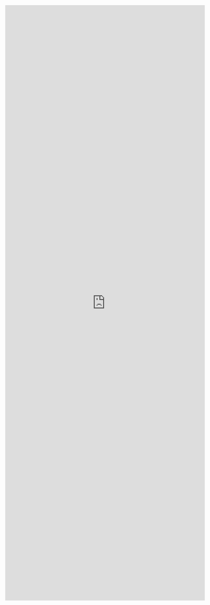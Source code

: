<iframe src="https://docs.google.com/forms/d/e/1FAIpQLSd-YVSsHHrZt7y0UXojwKG-YidHEFs9gQO4U66Xs7OofZV1ag/viewform?embedded=true" width="640" height="1902" frameborder="0" marginheight="0" marginwidth="0">Loading…</iframe>